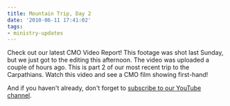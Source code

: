 ```yaml
---
title: Mountain Trip, Day 2
date: '2010-06-11 17:41:02'
tags:
- ministry-updates
---
```


Check out our latest CMO Video Report! This footage was shot last Sunday, but we just got to the editing this afternoon. The video was uploaded a couple of hours ago. This is part 2 of our most recent trip to the Carpathians. Watch this video and see a CMO film showing first-hand!

And if you haven't already, don't forget to <a href="http://www.youtube.com/user/euroteamoutreach">subscribe to our YouTube channel</a>.

<object classid="clsid:d27cdb6e-ae6d-11cf-96b8-444553540000" width="450" height="273" codebase="http://download.macromedia.com/pub/shockwave/cabs/flash/swflash.cab#version=6,0,40,0"><param name="allowFullScreen" value="true" /><param name="allowscriptaccess" value="always" /><param name="src" value="http://www.youtube.com/v/GpezYvvzXRs&amp;hl=en_US&amp;fs=1&amp;rel=0&amp;color1=0x2b405b&amp;color2=0x6b8ab6" /><param name="allowfullscreen" value="true" /><embed type="application/x-shockwave-flash" width="450" height="273" src="http://www.youtube.com/v/GpezYvvzXRs&amp;hl=en_US&amp;fs=1&amp;rel=0&amp;color1=0x2b405b&amp;color2=0x6b8ab6" allowscriptaccess="always" allowfullscreen="true"></embed></object>
